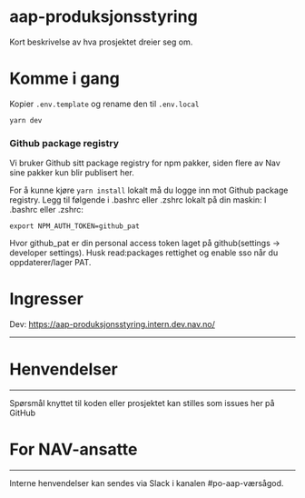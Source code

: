 # aap-produksjonsstyring

Kort beskrivelse av hva prosjektet dreier seg om.

# Komme i gang

Kopier `.env.template` og rename den til `.env.local`

`yarn dev`

### Github package registry

Vi bruker Github sitt package registry for npm pakker, siden flere av Nav sine pakker kun blir publisert her.

For å kunne kjøre `yarn install` lokalt må du logge inn mot Github package registry. Legg til følgende i .bashrc eller .zshrc lokalt på din maskin:
I .bashrc eller .zshrc:

`export NPM_AUTH_TOKEN=github_pat`

Hvor github_pat er din personal access token laget på github(settings -> developer settings). Husk read:packages rettighet og enable sso når du oppdaterer/lager PAT.

# Ingresser

Dev: https://aap-produksjonsstyring.intern.dev.nav.no/

---

# Henvendelser

---

Spørsmål knyttet til koden eller prosjektet kan stilles som issues her på GitHub

# For NAV-ansatte

---

Interne henvendelser kan sendes via Slack i kanalen #po-aap-værsågod.
